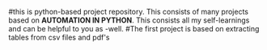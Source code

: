 #this is python-based project repository. This consists of many projects based on **AUTOMATION IN PYTHON**. This consists all my self-learnings and can be helpful to you as -well.
#The first project is based on extracting tables from csv files and pdf's 
